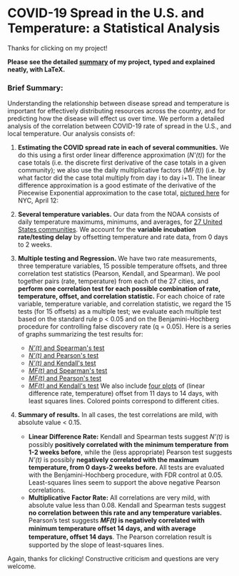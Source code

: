 # COVID-19 Spread in the U.S. and Temperature: a Statistical Analysis

Thanks for clicking on my project!


**Please see the detailed [summary](https://github.com/seaneli/CHRP-Competition-Repository/blob/master/PRESENTATION.pdf) of my project, typed and explained neatly, with LaTeX.**


### Brief Summary:

Understanding the relationship between disease spread and temperature is important for effectively distributing resources across the country, and for predicting how the disease will effect us over time. We perform a detailed analysis of the correlation between COVID-19 rate of spread in the U.S., and local temperature. Our analysis consists of: 

1. **Estimating the COVID spread rate in each of several communities.** We do this using a first order linear difference approximation (_N'(t)_) for the case totals (i.e. the discrete first derivative of the case totals in a given community); we also use the daily multiplicative factors (_MF(t)_) (i.e. by what factor did the case total multiply from day i to day i+1). The linear difference approximation is a good estimate of the derivative of the Piecewise Exponential approximation to the case total, [pictured here](https://github.com/seaneli/CHRP-Competition-Repository/blob/master/PWE_NY_Apr12.pdf) for NYC, April 12:

2. **Several temperature variables.** Our data from the NOAA consists of daily temperature maximums, minimums, and averages, for [27 United States communities](https://github.com/seaneli/CHRP-Competition-Repository/blob/master/USMAP.png). We account for the **variable incubation rate/testing delay** by offsetting temperature and rate data, from 0 days to 2 weeks.

3. **Multiple testing and Regression.** We have two rate measurements, three temperature variables, 15 possible temperature offsets, and three correlation test statistics (Pearson, Kendall, and Spearman). We pool together pairs (rate, temperature) from each of the 27 cities, and **perform one correlation test for each possible combination of rate, temperature, offset, and correlation statistic.** For each choice of rate variable, temperature variable, and correlation statistic, we regard the 15 tests (for 15 offsets) as a multiple test; we evaluate each multiple test based on the standard rule p < 0.05 and on the Benjamini-Hochberg procedure for controlling false discovery rate (q = 0.05). Here is a series of graphs summarizing the test results for:
   * [_N'(t)_ and Spearman's test](https://github.com/seaneli/CHRP-Competition-Repository/blob/master/result_LD_spearman.png)
   * [_N'(t)_ and Pearson's test](https://github.com/seaneli/CHRP-Competition-Repository/blob/master/result_LD_pearson.png)
   * [_N'(t)_ and Kendall's test](https://github.com/seaneli/CHRP-Competition-Repository/blob/master/result_LD_kendall.png)
   * [_MF(t)_ and Spearman's test](https://github.com/seaneli/CHRP-Competition-Repository/blob/master/result_MF_spearman.png)
   * [_MF(t)_ and Pearson's test](https://github.com/seaneli/CHRP-Competition-Repository/blob/master/result_MF_pearson.png)
   * [_MF(t)_ and Kendall's test](https://github.com/seaneli/CHRP-Competition-Repository/blob/master/result_MF_kendall.png)
   We also include [four plots](https://github.com/seaneli/CHRP-Competition-Repository/blob/master/deriv_mintemp_11_14.pdf) of (linear            difference rate, temperature) offset from 11 days to 14 days, with least squares lines. Colored points correspond to different cities.
   
4. **Summary of results.** In all cases, the test correlations are mild, with absolute value < 0.15. 

   * **Linear Diﬀerence Rate:** Kendall and Spearman tests suggest _N'(t)_ is possibly **positively correlated with the minimum temperature from 1-2 weeks before**, while the (less appropriate) Pearson test suggests _N'(t)_ is possibly **negatively correlated with the maximum temperature, from 0 days-2 weeks before.** All tests are evaluated with the Benjamini-Hochberg procedure, with FDR control at 0.05. Least-squares lines seem to support the above negative Pearson correlations. 
   * **Multiplicative Factor Rate:** All correlations are very mild, with absolute value less than 0.08. Kendall and Spearman tests suggest **no correlation between this rate and any temperature variables.** Pearson’s test suggests **_MF(t)_ is negatively correlated with minimum temperature oﬀset 14 days, and with average temperature, oﬀset 14 days**. The Pearson correlation result is supported by the slope of least-squares lines.


Again, thanks for clicking! Constructive criticism and questions are very welcome.




